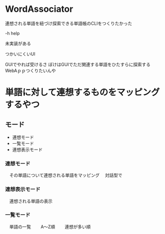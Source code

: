 # WordAssociator
連想される単語を紐づけ探索できる単語帳のCLIをつくりたかった


-h 
help

未実装がある

つかいにくいUI

GUIでやれば受けるさ
ぼけはGUIでただ関連する単語をひたすらに探索するWebAｐｐつくりたいんや





# 単語に対して連想するものをマッピングするやつ

## モード
- 連想モード
- 一覧モード
- 連想表示モード

### 連想モード
　その単語について連想される単語をマッピング
　対話型で

### 連想表示モード
　連想される単語の表示

### 一覧モード
　単語の一覧
　　A～Z順
　　連想が多い順
